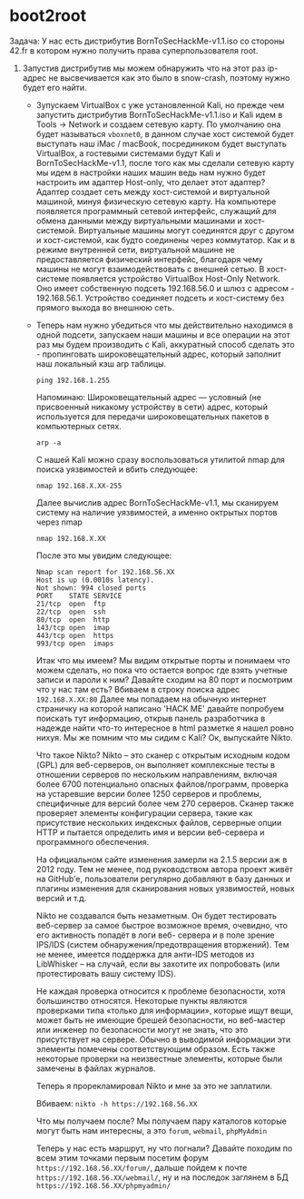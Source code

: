 # boot2root

Задача: У нас есть дистрибутив BornToSecHackMe-v1.1.iso со стороны 42.fr в котором нужно получить права суперпользователя root.

1) Запустив дистрибутив мы можем обнаружить что на этот раз ip-адрес не высвечивается как это было в snow-crash, поэтому нужно будет его найти.

   - Зупускаем VirtualBox с уже установленной Kali, но прежде чем запустить дистрибутив BornToSecHackMe-v1.1.iso и Kali идем в Tools -> Network и создаем сетевую      карту. По умолчанию она будет называться ```vboxnet0```, в данном случае хост системой будет выступать наш iMac / macBook, посредиником будет выступать          VirtualBox, а гостевыми системами будут Kali и BornToSecHackMe-v1.1, после того как мы сделали сетевую карту мы идем в настройки наших машин ведь нам            нужно будет настроить им адаптер Host-only, что делает этот адаптер? Адаптер создает сеть между хост-системой и виртуальной машиной, минуя                        физическую сетевую карту. На компьютере появляется программный сетевой интерфейс, служащий для обмена данными между виртуальными машинами и хост-системой.        Виртуальные машины могут соединятся друг с другом и хост-системой, как будто соединены через коммутатор. Как и в режиме внутренней сети, виртуальной              машине не предоставляется физический интерфейс, благодаря чему машины не могут взаимодействовать с внешней сетью.
     В хост-системе появляется устройство VirtualBox Host-Only Network. Оно имеет собственную подсеть 192.168.56.0 и шлюз с адресом - 192.168.56.1. Устройство        соединяет подсеть и хост-систему без прямого выхода во внешнюю сеть.
     
   - Теперь нам нужно убедиться что мы действительно находимся в одной подсети, запускаем наши машины и все операции на этот раз мы будем производить с Kali,          аккуратный способ сделать это - пропинговать широковещательный адрес, который заполнит наш локальный кэш arp таблицы.
     ```
     ping 192.168.1.255
     ```
     Напоминаю: Широковещательный адрес — условный (не присвоенный никакому устройству в сети) адрес, который используется для передачи широковещательных пакетов      в компьютерных сетях.
     ```
     arp -a
     ```
     С нашей Kali можно сразу воспользоваться утилитой nmap для поиска уязвимостей и вбить следующее:
     ```
     nmap 192.168.X.XX-255
     ```
     Далее вычислив адрес BornToSecHackMe-v1.1, мы сканируем систему на наличие уязвимостей, а именно октрытых портов через nmap
     ```
     nmap 192.168.X.XX
     ```
     После это мы увидим следующее:
     ```
     Nmap scan report for 192.168.56.XX
     Host is up (0.0010s latency).
     Not shown: 994 closed ports
     PORT    STATE SERVICE
     21/tcp  open  ftp
     22/tcp  open  ssh
     80/tcp  open  http
     143/tcp open  imap
     443/tcp open  https
     993/tcp open  imaps
     ```
     Итак что мы имеем? Мы видим открытые порты и понимаем что можем сделать, но пока что остается вопрос где взять учетные записи и пароли к ним? 
     Давайте сходим на 80 порт и посмотрим что у нас там есть? Вбиваем в строку поиска адрес ```192.168.X.XX:80```
     Далее мы попадаем на обычную интернет страничку на которой написано 'HACK ME' давайте попробуем поискать тут информацию, открыв панель разработчика в            надежде найти что-то интересное в html разметке я нашел ровно нихуя.
     Мы же помним что мы сидим с Kali? Ок, выпускайте Nikto.
     
     Что такое Nikto? Nikto – это сканер с открытым исходным кодом (GPL) для веб-серверов, он выполняет комплексные тесты в отношении серверов по нескольким          направлениям, включая более 6700 потенциально опасных файлов/программ, проверка на устаревшие версии более 1250 серверов и проблемы, специфичные для версий      более чем 270 серверов. Сканер также проверяет элементы конфигурации сервера, такие как присутствие нескольких индексных файлов, серверные опции HTTP и          пытается определить имя и версии веб-сервера и программного обеспечения.

     На официальном сайте изменения замерли на 2.1.5 версии аж в 2012 году. Тем не менее, под руководством автора проект живёт на GitHub’е, пользователи              регулярно добавляют в базу данных и плагины изменения для сканирования новых уязвимостей, новых версий и т.д.

     Nikto не создавался быть незаметным. Он будет тестировать веб-сервер за самое быстрое возможное время, очевидно, что его активность попадёт в логи веб-          сервера и в поле зрение IPS/IDS (систем обнаружения/предотвращения вторжений). Тем не менее, имеется поддержка для анти-IDS методов из LibWhisker – на            случай, если вы захотите их попробовать (или протестировать вашу систему IDS).

     Не каждая проверка относится к проблеме безопасности, хотя большинство относятся. Некоторые пункты являются проверками типа «только для информации», которые      ищут вещи, может быть не имеющие брешей безопасности, но веб-мастер или инженер по безопасности могут не знать, что это присутствует на сервере. Обычно в        выводимой информации эти элементы помечены соответствующим образом. Есть также некоторые проверки на неизвестные элементы, которые были замечены в файлах        журналов.
     
     Теперь я прорекламировал Nikto и мне за это не заплатили.
     
     Вбиваем: ```nikto -h https://192.168.56.XX```
     
     Что мы получаем после? Мы получаем пару каталогов которые могут быть нам интересны, а это ```forum```, ```webmail```, ```phpMyAdmin```
     
     Теперь у нас есть маршрут, ну что погнали? Давайте походим по всем этим точками первым посетим форум ```https://192.168.56.XX/forum/```, дальше пойдем к          почте ```https://192.168.56.XX/webmail/```, ну и на последок заглянем в БД ```https://192.168.56.XX/phpmyadmin/```
     
     
     
